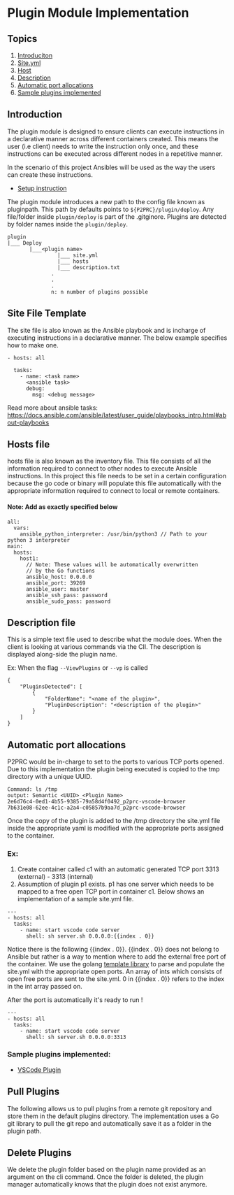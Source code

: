 # Plugin Module Implementation 
## Topics
1. [Introduciton](#introduction)
2. [Site.yml](#site-File-Template)
3. [Host](#hosts-file)
4. [Description](#description-file)
5. [Automatic port allocations](#automatic-port-allocations)
6. [Sample plugins implemented](#sample-plugins-implemented)

## Introduction
    
The plugin module is designed to ensure clients can execute instructions in a declarative manner across different 
containers created. This means the user (i.e client) needs to write the instruction only once, and these instructions 
can be executed across different nodes in a repetitive manner. 

In the scenario of this project Ansibles will be used as the way the users can create these instructions. 

- [Setup instruction](Installation.md#Using-Plugins)

The plugin module introduces a new path to the config file known as pluginpath. This path by defaults points to
```${P2PRC}/plugin/deploy```. Any file/folder inside ```plugin/deploy``` is part of the .gitginore. Plugins are 
detected by folder names inside the ```plugin/deploy```. 
```
plugin
|___ Deploy 
       |___<plugin name>
                |___ site.yml 
                |___ hosts
                |___ description.txt 
              .
              . 
              .
              n: n number of plugins possible 
```

## Site File Template
The site file is also known as the Ansible playbook and is incharge of executing 
instructions in a declarative manner. The below example specifies how to make one. 
```
- hosts: all

  tasks:
    - name: <task name> 
      <ansible task> 
      debug:
        msg: <debug message> 
```
Read more about ansible tasks: https://docs.ansible.com/ansible/latest/user_guide/playbooks_intro.html#about-playbooks

## Hosts file
hosts file is also known as the inventory file. This file consists of all the information required to connect to other 
nodes to execute Ansible instructions. In this project this file needs to be set in a certain configuration because the 
go code or binary will populate this file automatically with the appropriate information required to connect to local or 
remote containers. 

#### Note: Add as exactly specified below 
```
all:
  vars:
    ansible_python_interpreter: /usr/bin/python3 // Path to your python 3 interpreter 
main:
  hosts:
    host1:
      // Note: These values will be automatically overwritten 
      // by the Go functions 
      ansible_host: 0.0.0.0 
      ansible_port: 39269
      ansible_user: master
      ansible_ssh_pass: password
      ansible_sudo_pass: password
```

## Description file
This is a simple text file used to describe what the module does. 
When the client is looking at various commands via the ClI.
The description is displayed along-side the plugin name. 

Ex: When the flag ```--ViewPlugins``` or ```--vp``` is called 
```
{
	"PluginsDetected": [
		{
			"FolderName": "<name of the plugin>",
			"PluginDescription": "<description of the plugin>"
		}
	]
} 

```

## Automatic port allocations
P2PRC would be in-charge to set to the ports to various TCP ports 
opened. Due to this implementation the plugin being executed is 
copied to the tmp directory with a unique UUID. 
```
Command: ls /tmp
output: Semantic <UUID>_<Plugin Name> 
2e6d76c4-0ed1-4b55-9385-79a58d4f0492_p2prc-vscode-browser                
7b631e08-62ee-4c1c-a2a4-c05857b9aa7d_p2prc-vscode-browser
```
Once the copy of the plugin is added to the /tmp directory 
the site.yml file inside the appropriate yaml is modified 
with the appropriate ports assigned to the container. 

### Ex: 
1. Create container called c1 with an automatic generated TCP port 
   3313 (external) - 3313 (internal)
2. Assumption of plugin p1 exists. p1 has one server which needs to 
   be mapped to a free open TCP port in container c1. Below shows 
   an implementation of a sample site.yml file. 
```
---
- hosts: all
  tasks:
    - name: start vscode code server
      shell: sh server.sh 0.0.0.0:{{index . 0}}
```
Notice there is the following {{index . 0}}. {{index . 0}} does not belong to 
Ansible but rather is a way to mention where to add the external free port 
of the container. We use the golang [template library](https://pkg.go.dev/text/template) 
to parse and populate the site.yml with the appropriate open ports. An array of ints 
which consists of open free ports are sent to the site.yml. 0 in {{index . 0}} refers 
to the index in the int array passed on. 

After the port is automatically it's ready to run !
```
---
- hosts: all
  tasks:
    - name: start vscode code server
      shell: sh server.sh 0.0.0.0:3313
```

### Sample plugins implemented: 
- [VSCode Plugin](https://github.com/Akilan1999/p2prc-vscode-browser)

## Pull Plugins
The following allows us to pull plugins from a remote git repository and store them
in the default plugins directory. The implementation uses a Go git library to pull the
git repo and automatically save it as a folder in the plugin path.

## Delete Plugins
We delete the plugin folder based on the plugin name provided as an argument on the cli command.
Once the folder is deleted, the plugin manager automatically knows that the plugin does not exist anymore.
